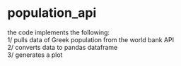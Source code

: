 # population_api
the code implements the following:  
1/ pulls data of Greek population from the world bank API  
2/ converts data to pandas dataframe  
3/ generates a plot
